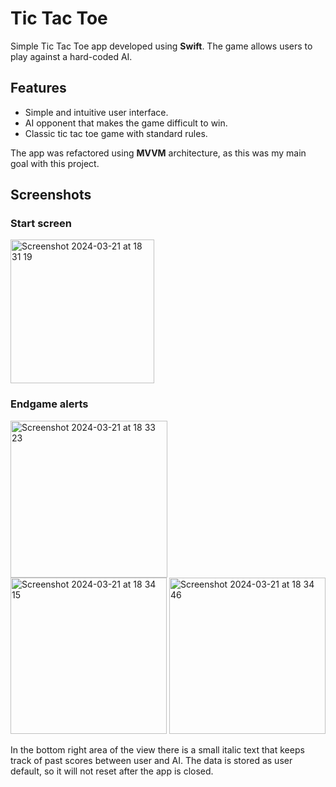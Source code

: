 # Tic Tac Toe
Simple Tic Tac Toe app developed using **Swift**. 
The game allows users to play against a hard-coded AI.

## Features
- Simple and intuitive user interface.
- AI opponent that makes the game difficult to win.
- Classic tic tac toe game with standard rules.

The app was refactored using **MVVM** architecture, as this was my main goal with this project.

## Screenshots

### Start screen

<img width="230" alt="Screenshot 2024-03-21 at 18 31 19" src="https://github.com/notjorje/Tic-Tac-Toe-project/assets/115021871/f82fff3c-0d09-4b94-8c2b-8f1b6e81d660">

### Endgame alerts
<img width="251" alt="Screenshot 2024-03-21 at 18 33 23" src="https://github.com/notjorje/Tic-Tac-Toe-project/assets/115021871/e256f182-6d15-477e-8524-a653f30e9852">
<img width="250" alt="Screenshot 2024-03-21 at 18 34 15" src="https://github.com/notjorje/Tic-Tac-Toe-project/assets/115021871/cc6058af-add7-42ae-9bef-86b1a5b1ce08">
<img width="250" alt="Screenshot 2024-03-21 at 18 34 46" src="https://github.com/notjorje/Tic-Tac-Toe-project/assets/115021871/d55f0e6c-a33c-4b90-b381-9c7b648f45c5">


In the bottom right area of the view there is a small italic text that keeps track of past scores between user and AI. The data is stored as user default, so it will not reset after the app is closed.

